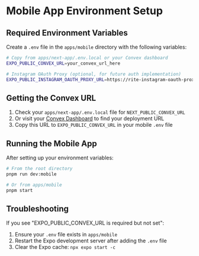 # Mobile App Environment Setup

## Required Environment Variables

Create a `.env` file in the `apps/mobile` directory with the following variables:

```bash
# Copy from apps/next-app/.env.local or your Convex dashboard
EXPO_PUBLIC_CONVEX_URL=your_convex_url_here

# Instagram OAuth Proxy (optional, for future auth implementation)
EXPO_PUBLIC_INSTAGRAM_OAUTH_PROXY_URL=https://rite-instagram-oauth-proxy.sehyunchung.workers.dev
```

## Getting the Convex URL

1. Check your `apps/next-app/.env.local` file for `NEXT_PUBLIC_CONVEX_URL`
2. Or visit your [Convex Dashboard](https://dashboard.convex.dev/) to find your deployment URL
3. Copy this URL to `EXPO_PUBLIC_CONVEX_URL` in your mobile `.env` file

## Running the Mobile App

After setting up your environment variables:

```bash
# From the root directory
pnpm run dev:mobile

# Or from apps/mobile
pnpm start
```

## Troubleshooting

If you see "EXPO_PUBLIC_CONVEX_URL is required but not set":
1. Ensure your `.env` file exists in `apps/mobile`
2. Restart the Expo development server after adding the `.env` file
3. Clear the Expo cache: `npx expo start -c`